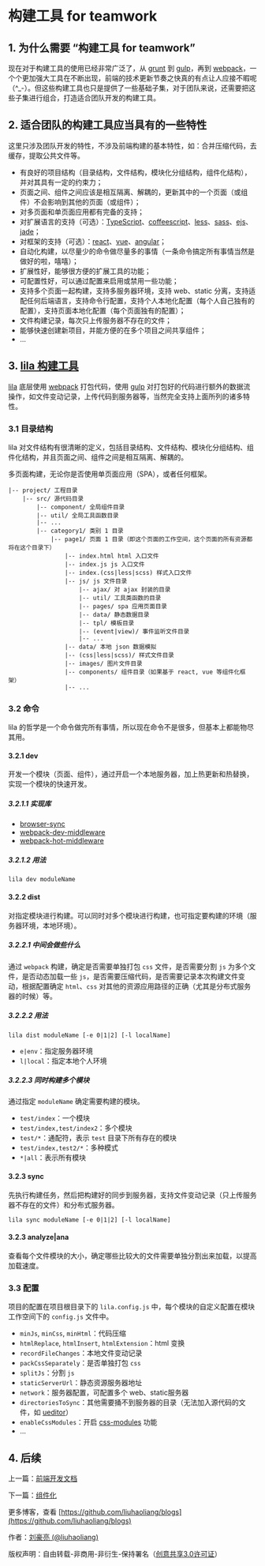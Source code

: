 # 构建工具 for teamwork

## 1. 为什么需要 “构建工具 for teamwork”

现在对于构建工具的使用已经非常广泛了，从 [grunt](https://github.com/gruntjs/grunt) 到 [gulp](https://github.com/gulpjs/gulp)，再到 [webpack](https://github.com/webpack/webpack)，一个个更加强大工具在不断出现，前端的技术更新节奏之快真的有点让人应接不暇呢（^_-）。但这些构建工具也只是提供了一些基础子集，对于团队来说，还需要把这些子集进行组合，打造适合团队开发的构建工具。

## 2. 适合团队的构建工具应当具有的一些特性

这里只涉及团队开发的特性，不涉及前端构建的基本特性，如：合并压缩代码，去缓存，提取公共文件等。

* 有良好的项目结构（目录结构，文件结构，模块化分组结构，组件化结构），并对其具有一定的约束力；
* 页面之间、组件之间应该是相互隔离、解耦的，更新其中的一个页面（或组件）不会影响到其他的页面（或组件）；
* 对多页面和单页面应用都有完备的支持；
* 对扩展语言的支持（可选）：[TypeScript](https://github.com/Microsoft/TypeScript)、[coffeescript](https://github.com/jashkenas/coffeescript)、[less](https://github.com/less/less.js)、[sass](https://github.com/sass/sass)、[ejs](https://github.com/tj/ejs)、[jade](http://jade-lang.com/)；
* 对框架的支持（可选）：[react](https://github.com/facebook/react)、[vue](https://github.com/vuejs/vue)、[angular](https://github.com/angular/angular)；
* 自动化构建，以尽量少的命令做尽量多的事情（一条命令搞定所有事情当然是做好的啦，嘻嘻）；
* 扩展性好，能够很方便的扩展工具的功能；
* 可配置性好，可以通过配置来启用或禁用一些功能；
* 支持多个页面一起构建，支持多服务器环境，支持 web、static 分离，支持适配任何后端语言，支持命令行配置，支持个人本地化配置（每个人自己独有的配置），支持页面本地化配置（每个页面独有的配置）；
* 文件构建记录，每次只上传服务器不存在的文件；
* 能够快速创建新项目，并能方便的在多个项目之间共享组件；
* ...

## 3. [lila 构建工具](https://github.com/liuhaoliang/lila)

[lila](https://github.com/liuhaoliang/lila) 底层使用 [webpack](https://github.com/webpack/webpack) 打包代码，使用 [gulp](https://github.com/gulpjs/gulp) 对打包好的代码进行额外的数据流操作，如文件变动记录，上传代码到服务器等，当然完全支持上面所列的诸多特性。

### 3.1 目录结构

lila 对文件结构有很清晰的定义，包括目录结构、文件结构、模块化分组结构、组件化结构，并且页面之间、组件之间是相互隔离、解耦的。

多页面构建，无论你是否使用单页面应用（SPA），或者任何框架。

```
|-- project/ 工程目录
    |-- src/ 源代码目录
        |-- component/ 全局组件目录
        |-- util/ 全局工具函数目录
        |-- ...
        |-- category1/ 类别 1 目录
            |-- page1/ 页面 1 目录（即这个页面的工作空间，这个页面的所有资源都将在这个目录下）
                |-- index.html html 入口文件
                |-- index.js js 入口文件
                |-- index.(css|less|scss) 样式入口文件
                |-- js/ js 文件目录
                    |-- ajax/ 对 ajax 封装的目录
                    |-- util/ 工具类函数的目录
                    |-- pages/ spa 应用页面目录
                    |-- data/ 静态数据目录
                    |-- tpl/ 模板目录
                    |-- (event|view)/ 事件监听文件目录
                    |-- ...
                |-- data/ 本地 json 数据模拟
                |-- (css|less|scss)/ 样式文件目录
                |-- images/ 图片文件目录
                |-- components/ 组件目录（如果基于 react, vue 等组件化框架）
                |-- ...
```

### 3.2 命令

lila 的哲学是一个命令做完所有事情，所以现在命令不是很多，但基本上都能物尽其用。

#### 3.2.1 dev

开发一个模块（页面、组件），通过开启一个本地服务器，加上热更新和热替换，实现一个模块的快速开发。

##### 3.2.1.1 实现库

* [browser-sync](https://github.com/BrowserSync/browser-sync)
* [webpack-dev-middleware](https://github.com/webpack/webpack-dev-middleware)
* [webpack-hot-middleware](https://github.com/webpack-contrib/webpack-hot-middleware)

##### 3.2.1.2 用法

```
lila dev moduleName
```

#### 3.2.2 dist

对指定模块进行构建。可以同时对多个模块进行构建，也可指定要构建的环境（服务器环境，本地环境）。

##### 3.2.2.1 中间会做些什么

通过 `webpack` 构建，确定是否需要单独打包 `css` 文件，是否需要分割 `js` 为多个文件，是否动态加载一些 `js`，是否需要压缩代码，是否需要记录本次构建文件变动，根据配置确定 `html`、`css` 对其他的资源应用路径的正确（尤其是分布式服务器的时候）等。

##### 3.2.2.2 用法

```
lila dist moduleName [-e 0|1|2] [-l localName]
```

* `e|env`：指定服务器环境
* `l|local`：指定本地个人环境

##### 3.2.2.3 同时构建多个模块

通过指定 `moduleName` 确定需要构建的模块。

* `test/index`：一个模块
* `test/index,test/index2`：多个模块
* `test/*`：通配符，表示 `test` 目录下所有存在的模块
* `test/index,test2/*`：多种模式
* `*|all`：表示所有模块

#### 3.2.3 sync

先执行构建任务，然后把构建好的同步到服务器，支持文件变动记录（只上传服务器不存在的文件）和分布式服务器。

```
lila sync moduleName [-e 0|1|2] [-l localName]
```

#### 3.2.3 analyze|ana

查看每个文件模块的大小，确定哪些比较大的文件需要单独分割出来加载，以提高加载速度。

### 3.3 配置

项目的配置在项目根目录下的 `lila.config.js` 中，每个模块的自定义配置在模块工作空间下的 `config.js` 文件中。

* `minJs`, `minCss`, `minHtml`：代码压缩
* `htmlReplace`, `htmlInsert`, `htmlExtension`：html 变换
* `recordFileChanges`：本地文件变动记录
* `packCssSeparately`：是否单独打包 `css`
* `splitJs`：分割 `js`
* `staticServerUrl`：静态资源服务器地址
* `network`：服务器配置，可配置多个 web、static服务器
* `directoriesToSync`：其他需要捅不到服务器的目录（无法加入源代码的文件，如 [ueditor](http://ueditor.baidu.com/website/)）
* `enableCssModules`：开启 [css-modules](https://github.com/css-modules/css-modules) 功能
* ...

## 4. 后续

上一篇：[前端开发文档](https://github.com/liuhaoliang/blogs/blob/master/architecture/4.md)

下一篇：[组件化](https://github.com/liuhaoliang/blogs/blob/master/architecture/6.md)


更多博客，查看 [https://github.com/liuhaoliang/blogs](https://github.com/liuhaoliang/blogs)

作者：[刘豪亮 (@liuhaoliang)](https://github.com/liuhaoliang)

版权声明：自由转载-非商用-非衍生-保持署名（[创意共享3.0许可证](https://creativecommons.org/licenses/by-nc-nd/3.0/deed.zh)）
